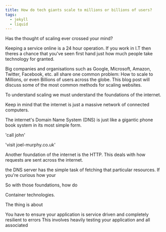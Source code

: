 ```yaml
---
title: How do tech giants scale to millions or billions of users?
tags:
  - jekyll
  - liquid
---
```


Has the thought of scaling ever crossed your mind?

Keeping a service online is a 24 hour operation. If you work in I.T then theres a chance that 
you've seen first hand just how much people take technology for granted.

Big companies and organisations such as Google, Microsoft, Amazon, Twitter, Facebook, etc.
all share one common problem: How to scale to Millions, or even Billions of users across the globe. This blog post will discuss some of the most common methods for scaling websites.

<!--more-->

To understand scaling we must understand the foundations of the internet.

Keep in mind that the internet is just a massive network of connected computers.

The internet's Domain Name System (DNS) is just like a gigantic phone book system in its most simple form.

'call john'

'visit joel-murphy.co.uk'

Another foundation of the internet is the HTTP. This deals with how requests are sent across the internet.

the DNS server has the simple task of fetching that particular resources. If you're curious how your 

So with those foundations, how do 

Container technologies.

The thing is about 

You have to ensure your application is service driven and completely resilient to errors
This involves heavily testing your application and all associated 
